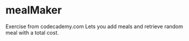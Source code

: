 # mealMaker
Exercise from codecademy.com
Lets you add meals and retrieve random meal with a total cost.
